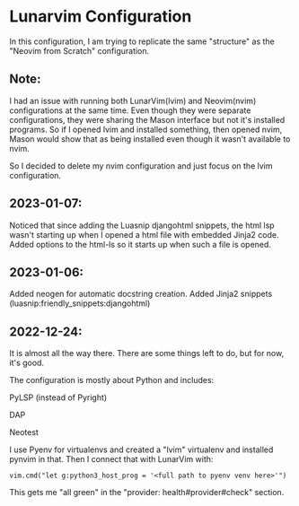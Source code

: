 # Lunarvim Configuration

In this configuration, I am trying to replicate the same "structure" as the "Neovim from Scratch" configuration.

## Note:
I had an issue with running both LunarVim(lvim) and Neovim(nvim) configurations at the same time.
Even though they were separate configurations, they were sharing the Mason interface but not it's installed programs.
So if I opened lvim and installed something, then opened nvim, Mason would show that as being installed even though it wasn't available to nvim.

So I decided to delete my nvim configuration and just focus on the lvim configuration.

## 2023-01-07:
Noticed that since adding the Luasnip djangohtml snippets, the html lsp wasn't starting up when I opened a html file with embedded Jinja2 code. 
Added options to the html-ls so it starts up when such a file is opened.

## 2023-01-06:
Added neogen for automatic docstring creation.
Added Jinja2 snippets (luasnip:friendly_snippets:djangohtml)

## 2022-12-24:
It is almost all the way there. There are some things left to do, but for now, it's good.

The configuration is mostly about Python and includes:

  PyLSP (instead of Pyright)

  DAP

  Neotest


I use Pyenv for virtualenvs and created a "lvim" virtualenv and installed pynvim in that. Then I connect that with LunarVim with:

```
vim.cmd("let g:python3_host_prog = '<full path to pyenv venv here>'")
```
This gets me "all green" in the "provider: health#provider#check" section.


